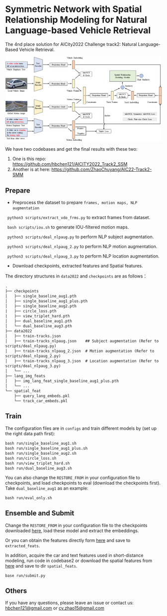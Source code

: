 # Symmetric Network with Spatial Relationship Modeling for Natural Language-based Vehicle Retrieval

The 4nd place solution for AICity2022 Challenge track2: Natural Language-Based Vehicle Retrieval.

![framework](imgs/framework.png)

We have two codebases and get the final results with these two:

1. One is this repo: https://github.com/hbchen121/AICITY2022_Track2_SSM
2. Another is at here: https://github.com/ZhaoChuyang/AIC22-Track2-SMM


## Prepare
-  Preprocess the dataset to prepare `frames, motion maps, NLP augmentation`

` python3 scripts/extract_vdo_frms.py` to extract frames from dataset.

` bash scripts/iou.sh` to generate IOU-filtered motion maps.

` python3 scripts/deal_nlpaug.py` to perform NLP subject augmentation.

` python3 scripts/deal_nlpaug_2.py` to perform NLP motion augmentation.

` python3 scripts/deal_nlpaug_3.py` to perform NLP location augmentation.

-  Download checkpoints, extracted features and Spatial features. 

The directory structures in `data2022` and `checkpoints` are as follows：
```
.
├── checkpoints
│   ├── single_baseline_aug1.pth
│   ├── single_baseline_aug1_plus.pth
│   ├── single_baseline_aug2.pth
|   ├── circle_loss.pth
|   ├── view_triplet_hard.pth
│   ├── dual_baseline_aug1.pth
│   └── dual_baseline_aug3.pth
├── data2022
│   ├── train-tracks.json
│   ├── train-tracks_nlpaug.json    ## Subject augmentation (Refer to scripts/deal_nlpaug.py)
│   ├── train-tracks_nlpaug_2.json  # Motion augmentation (Refer to scripts/deal_nlpaug_2.py)
│   ├── train-tracks_nlpaug_3.json  # Location augmentation (Refer to scripts/deal_nlpaug_3.py)
│   └── ...
├── lang_img_feats
│   ├── img_lang_feat_single_baseline_aug1_plus.pth
│   └── ...
└── spatial_feat
    ├── query_lang_embeds.pkl
    └── track_car_embeds.pkl
```

## Train

The configuration files are in `configs` and train different models by (set up the right data path first):

```
bash run/single_baseline_aug1.sh
bash run/single_baseline_aug1_plus.sh
bash run/single_baseline_aug2.sh
bash run/circle_loss.sh
bash run/view_triplet_hard.sh
bash run/dual_baseline_aug3.sh
```

You can also change the `RESTORE_FROM` in your configuration file to checkpoints, and load checkpoints to eval (download the checkpoints first).
Take `dual_baseline_aug1` as an example:

```
bash run/eval_only.sh
```


## Ensemble and Submit  

Change the `RESTORE_FROM` in your configuration file to the checkpoints downloaded [here](https://drive.google.com/drive/folders/1J05FnYwbmh839bMVRK_xeo9P_twRz5gL?usp=sharing), load these model and extract the embeddings.

Or you can obtain the features directly form [here](https://drive.google.com/drive/folders/195E3mtzRE4LRGMgT1L4nHCCn8brq4t7r?usp=sharing) and save to `extracted_feats`.

In addition, acquire the car and text features used in short-distance modeling, run code in codebase2 or download the spatial features from [here](https://drive.google.com/drive/folders/1UIb4_YDJaGxER7qRhTtBoayMitzAndbz?usp=sharing) and save to dir `spatial_feats`.
```
base run/submit.py
```

## Others

If you have any questions, please leave an issue or contact us: hbchen121@gmail.com or cy.zhao15@gmail.com
